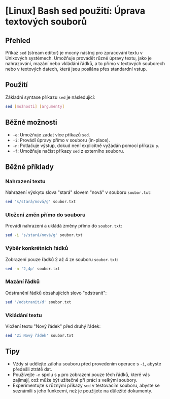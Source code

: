 # [Linux] Bash sed použití: Úprava textových souborů

## Přehled
Příkaz `sed` (stream editor) je mocný nástroj pro zpracování textu v Unixových systémech. Umožňuje provádět různé úpravy textu, jako je nahrazování, mazání nebo vkládání řádků, a to přímo v textových souborech nebo v textových datech, která jsou posílána přes standardní vstup.

## Použití
Základní syntaxe příkazu `sed` je následující:

```bash
sed [možnosti] [argumenty]
```

## Běžné možnosti
- `-e`: Umožňuje zadat více příkazů `sed`.
- `-i`: Provádí úpravy přímo v souboru (in-place).
- `-n`: Potlačuje výstup, dokud není explicitně vyžádán pomocí příkazu `p`.
- `-f`: Umožňuje načíst příkazy `sed` z externího souboru.

## Běžné příklady

### Nahrazení textu
Nahrazení výskytu slova "stará" slovem "nová" v souboru `soubor.txt`:

```bash
sed 's/stará/nová/g' soubor.txt
```

### Uložení změn přímo do souboru
Provádí nahrazení a ukládá změny přímo do `soubor.txt`:

```bash
sed -i 's/stará/nová/g' soubor.txt
```

### Výběr konkrétních řádků
Zobrazení pouze řádků 2 až 4 ze souboru `soubor.txt`:

```bash
sed -n '2,4p' soubor.txt
```

### Mazání řádků
Odstranění řádků obsahujících slovo "odstranit":

```bash
sed '/odstranit/d' soubor.txt
```

### Vkládání textu
Vložení textu "Nový řádek" před druhý řádek:

```bash
sed '2i Nový řádek' soubor.txt
```

## Tipy
- Vždy si udělejte zálohu souboru před provedením operace s `-i`, abyste předešli ztrátě dat.
- Používejte `-n` spolu s `p` pro zobrazení pouze těch řádků, které vás zajímají, což může být užitečné při práci s velkými soubory.
- Experimentujte s různými příkazy `sed` v testovacím souboru, abyste se seznámili s jeho funkcemi, než je použijete na důležité dokumenty.